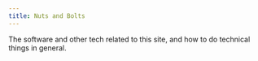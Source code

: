 ```yaml
---
title: Nuts and Bolts
---
```

The software and other tech related to this site, and how to do technical things in general.
